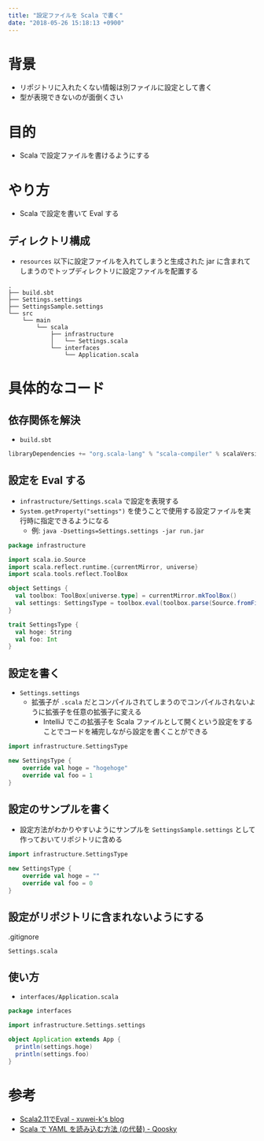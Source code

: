 ```yaml
---
title: "設定ファイルを Scala で書く"
date: "2018-05-26 15:18:13 +0900"
---
```


# 背景

- リポジトリに入れたくない情報は別ファイルに設定として書く
- 型が表現できないのが面倒くさい

# 目的

- Scala で設定ファイルを書けるようにする

# やり方

- Scala で設定を書いて Eval する

## ディレクトリ構成

- `resources` 以下に設定ファイルを入れてしまうと生成された jar に含まれてしまうのでトップディレクトリに設定ファイルを配置する

```
.
├── build.sbt
├── Settings.settings
├── SettingsSample.settings
└── src
    └── main
        └── scala
            ├── infrastructure
            │   └── Settings.scala
            └── interfaces
                └── Application.scala
```

# 具体的なコード

## 依存関係を解決

- `build.sbt`

```sbt
libraryDependencies += "org.scala-lang" % "scala-compiler" % scalaVersion.value
```

## 設定を Eval する

- `infrastructure/Settings.scala` で設定を表現する
- `System.getProperty("settings")` を使うことで使用する設定ファイルを実行時に指定できるようになる
    - 例: `java -Dsettings=Settings.settings -jar run.jar`

```scala
package infrastructure

import scala.io.Source
import scala.reflect.runtime.{currentMirror, universe}
import scala.tools.reflect.ToolBox

object Settings {
  val toolbox: ToolBox[universe.type] = currentMirror.mkToolBox()
  val settings: SettingsType = toolbox.eval(toolbox.parse(Source.fromFile(System.getProperty("settings")).mkString)).asInstanceOf[SettingsType]
}

trait SettingsType {
  val hoge: String
  val foo: Int
}
```

## 設定を書く

- `Settings.settings`
    - 拡張子が `.scala` だとコンパイルされてしまうのでコンパイルされないように拡張子を任意の拡張子に変える
        - IntelliJ でこの拡張子を Scala ファイルとして開くという設定をすることでコードを補完しながら設定を書くことができる

```scala
import infrastructure.SettingsType

new SettingsType {
    override val hoge = "hogehoge"
    override val foo = 1
}
```

## 設定のサンプルを書く

- 設定方法がわかりやすいようにサンプルを `SettingsSample.settings` として作っておいてリポジトリに含める

```scala
import infrastructure.SettingsType

new SettingsType {
    override val hoge = ""
    override val foo = 0
}
```

## 設定がリポジトリに含まれないようにする

.gitignore

```gitignore
Settings.scala
```

## 使い方

- `interfaces/Application.scala`

```scala
package interfaces

import infrastructure.Settings.settings

object Application extends App {
  println(settings.hoge)
  println(settings.foo)
}
```

# 参考

- [Scala2.11でEval - xuwei-k's blog](https://xuwei-k.hatenablog.com/entry/20140607/1402128646)
- [Scala で YAML を読み込む方法 (の代替) - Qoosky](https://www.qoosky.io/techs/66d656fb42)
